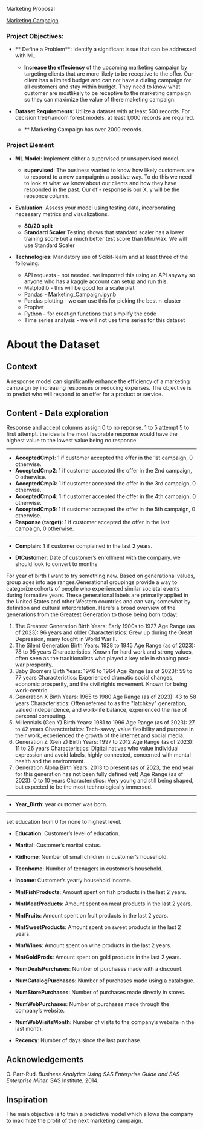 Marketing Proposal 

[Marketing Campaign](https://www.kaggle.com/datasets/rodsaldanha/arketing-campaign) 



### Project Objectives:
- ** Define a Problem**: Identify a significant issue that can be addressed with ML.
    - **Increase the effeciency** of the upcoming marketing campaign by targeting clients that are more likely to be receptive to the offer. Our client has a limited budget and can not have a dialing campaign for all customers and stay within budget. They need to know what customer are mostlikely to be receptive to the marketing campaign so they can maximize the value of there maketing campaign. 

- **Dataset Requirements**: Utilize a dataset with at least 500 records. For decision tree/random forest models, at least 1,000 records are required.
    - ** Marketing Campaign has over 2000 records. 

### Project Element 

- **ML Model**: Implement either a supervised or unsupervised model.
    - **supervised**: The business wanted to know how likely customers are to respond to a new campaignin a positive way. To do this we need to look at what we know about our clients and how they have responded in the past. Our df - response is our X. y will be the repsonce column. 

- **Evaluation**: Assess your model using testing data, incorporating necessary metrics and visualizations.
    - **80/20 split**
    - **Standard Scaler** Testing shows that standard scaler has a lower training score but a much better test score than Min/Max. We will use Standard Scaler

- **Technologies**: Mandatory use of Scikit-learn and at least three of the following:
  - API requests - not needed. we imported this using an API anyway so anyone who has a kaggle account can setup and run this. 
  - Matplotlib - this will be good for a scaterplat 
  - Pandas - Marketing_Campaign.ipynb 
  - Pandas plotting - we can use this for picking the best n-cluster
  - Prophet
  - Python - for creatign functions that simplify the code
  - Time series analysis - we will not use time series for this dataset



# About the Dataset

## Context
A response model can significantly enhance the efficiency of a marketing campaign by increasing responses or reducing expenses. The objective is to predict who will respond to an offer for a product or service.

## Content - Data exploration

Response and accept columns assign 0 to no reponse. 1 to 5 attempt 5 to first attempt. the idea is the most favorable response would have the highest value to the lowest value being no responce
_____________________________________________
- **AcceptedCmp1**: 1 if customer accepted the offer in the 1st campaign, 0 otherwise.
- **AcceptedCmp2**: 1 if customer accepted the offer in the 2nd campaign, 0 otherwise.
- **AcceptedCmp3**: 1 if customer accepted the offer in the 3rd campaign, 0 otherwise.
- **AcceptedCmp4**: 1 if customer accepted the offer in the 4th campaign, 0 otherwise.
- **AcceptedCmp5**: 1 if customer accepted the offer in the 5th campaign, 0 otherwise.
- **Response (target)**: 1 if customer accepted the offer in the last campaign, 0 otherwise.
____________________________________________
- **Complain**: 1 if customer complained in the last 2 years.

- **DtCustomer**: Date of customer’s enrollment with the company. we should look to convert to months


For year of birth I want to try something new. Based on generational values, group ages into 
age ranges.Generational groupings provide a way to categorize cohorts of people who experienced similar societal events during formative years. These generational labels are primarily applied in the United States and other Western countries and can vary somewhat by definition and cultural interpretation. Here's a broad overview of the generations from the Greatest Generation to those being born today:

1. The Greatest Generation
Birth Years: Early 1900s to 1927
Age Range (as of 2023): 96 years and older
Characteristics: Grew up during the Great Depression, many fought in World War II.
2. The Silent Generation
Birth Years: 1928 to 1945
Age Range (as of 2023): 78 to 95 years
Characteristics: Known for hard work and strong values, often seen as the traditionalists who played a key role in shaping post-war prosperity.
3. Baby Boomers
Birth Years: 1946 to 1964
Age Range (as of 2023): 59 to 77 years
Characteristics: Experienced dramatic social changes, economic prosperity, and the civil rights movement. Known for being work-centric.
4. Generation X
Birth Years: 1965 to 1980
Age Range (as of 2023): 43 to 58 years
Characteristics: Often referred to as the "latchkey" generation, valued independence, and work-life balance, experienced the rise of personal computing.
5. Millennials (Gen Y)
Birth Years: 1981 to 1996
Age Range (as of 2023): 27 to 42 years
Characteristics: Tech-savvy, value flexibility and purpose in their work, experienced the growth of the internet and social media.
6. Generation Z (Gen Z)
Birth Years: 1997 to 2012
Age Range (as of 2023): 11 to 26 years
Characteristics: Digital natives who value individual expression and avoid labels, highly connected, concerned with mental health and the environment.
7. Generation Alpha
Birth Years: 2013 to present (as of 2023, the end year for this generation has not been fully defined yet)
Age Range (as of 2023): 0 to 10 years
Characteristics: Very young and still being shaped, but expected to be the most technologically immersed.

_________________________________________________
- **Year_Birth**: year customer was born.
_________________________________________________


set education from 0 for none to highest level.
- **Education**: Customer’s level of education.

- **Marital**: Customer’s marital status.
- **Kidhome**: Number of small children in customer’s household.
- **Teenhome**: Number of teenagers in customer’s household.
- **Income**: Customer’s yearly household income.
- **MntFishProducts**: Amount spent on fish products in the last 2 years.
- **MntMeatProducts**: Amount spent on meat products in the last 2 years.
- **MntFruits**: Amount spent on fruit products in the last 2 years.
- **MntSweetProducts**: Amount spent on sweet products in the last 2 years.
- **MntWines**: Amount spent on wine products in the last 2 years.
- **MntGoldProds**: Amount spent on gold products in the last 2 years.
- **NumDealsPurchases**: Number of purchases made with a discount.
- **NumCatalogPurchases**: Number of purchases made using a catalogue.
- **NumStorePurchases**: Number of purchases made directly in stores.
- **NumWebPurchases**: Number of purchases made through the company’s website.
- **NumWebVisitsMonth**: Number of visits to the company’s website in the last month.
- **Recency**: Number of days since the last purchase.

## Acknowledgements
O. Parr-Rud. *Business Analytics Using SAS Enterprise Guide and SAS Enterprise Miner.* SAS Institute, 2014.

## Inspiration
The main objective is to train a predictive model which allows the company to maximize the profit of the next marketing campaign.


